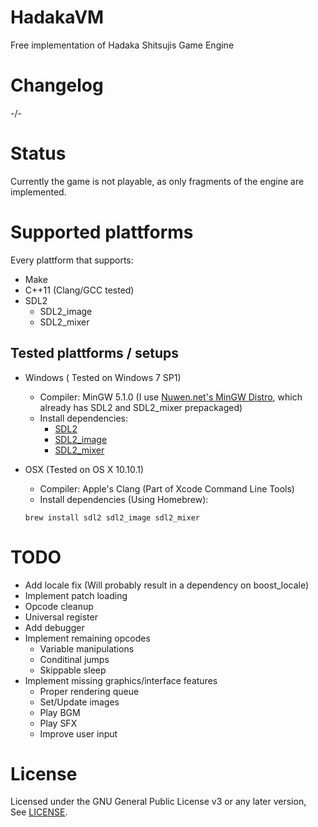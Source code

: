 # HadakaVM
Free implementation of Hadaka Shitsujis Game Engine

# Changelog
-/-  

# Status
Currently the game is not playable, as only fragments of the engine are implemented.

# Supported plattforms

Every plattform that supports:
- Make
- C++11 (Clang/GCC tested)
- SDL2
  - SDL2_image
  - SDL2_mixer

## Tested plattforms / setups

- Windows ( Tested on Windows 7 SP1)
  - Compiler: MinGW 5.1.0 (I use [Nuwen.net's MinGW Distro](http://nuwen.net/mingw.html), which already has SDL2 and SDL2_mixer prepackaged)
  - Install dependencies:
    - [SDL2](https://www.libsdl.org/download-2.0.php)
    - [SDL2_image](https://www.libsdl.org/projects/SDL_image/)
    - [SDL2_mixer](https://www.libsdl.org/projects/SDL_mixer/)
  
    
- OSX (Tested on OS X 10.10.1)
  - Compiler: Apple's Clang (Part of Xcode Command Line Tools)
  - Install dependencies (Using Homebrew): 
  ```
  brew install sdl2 sdl2_image sdl2_mixer
  ```

# TODO
- Add locale fix (Will probably result in a dependency on boost_locale)
- Implement patch loading
- Opcode cleanup
- Universal register
- Add debugger
- Implement remaining opcodes
  - Variable manipulations
  - Conditinal jumps
  - Skippable sleep
- Implement missing graphics/interface features
  - Proper rendering queue
  - Set/Update images
  - Play BGM
  - Play SFX
  - Improve user input

# License
Licensed under the GNU General Public License v3 or any later version,  
See [LICENSE](LICENSE).
